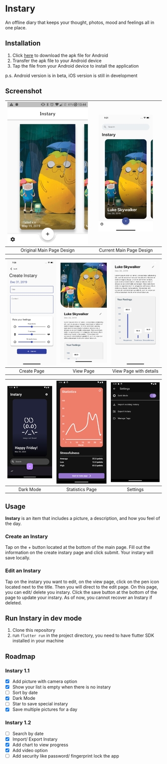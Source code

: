 # Instary

An offline diary that keeps your thought, photos, mood and feelings all in one place.

## Installation

1. Click [here](https://drive.google.com/file/d/1pnfgE3v1rQKw8PjADrteneif2ihdbHCq/view) to download the apk file for Android
2. Transfer the apk file to your Android device
3. Tap the file from your Android device to install the application

p.s. Android version is in beta, iOS version is still in development

## Screenshot
|<img src="Screenshots/OriginalMainPage.png"/>|<img src="Screenshots/MainPage.png" width="80%"/>|
| :---: | :---: |
| Original Main Page Design | Current Main Page Design |

|<img src="Screenshots/CreatePage.png" />|<img src="Screenshots/ViewPage.png" />|<img src="Screenshots/ViewPage2.png" />|
| :---: | :---: | :---: |
| Create Page | View Page | View Page with details |

|<img src="Screenshots/DarkMode.png" />|<img src="Screenshots/StatsPage.png" />|<img src="Screenshots/SettingsPage.png" />|
| :---: | :---: | :---: |
| Dark Mode | Statistics Page | Settings |

## Usage
**Instary** is an item that includes a picture, a description, and how you feel of the day.

### Create an Instary
Tap on the + button located at the bottom of the main page. Fill out the information on the create instary page and click submit. Your instary will save locally.

### Edit an Instary
Tap on the instary you want to edit, on the view page, click on the pen icon located next to the title. Then you will direct to the edit page. On this page, you can edit/ delete you instary. Click the save button at the bottom of the page to update your instary. As of now, you cannot recover an Instary if deleted.

## Run Instary in dev mode
1. Clone this repository
2. run `flutter run` in the project directory, you need to have flutter SDK installed in your machine

## Roadmap
### Instary 1.1

- [x] Add picture with camera option
- [x] Show your list is empty when there is no instary
- [ ] Sort by date
- [x] Dark Mode
- [ ] Star to save special instary
- [x] Save multiple pictures for a day

### Instary 1.2
- [ ] Search by date
- [x] Import/ Export Instary
- [x] Add chart to view progress
- [x] Add video option
- [ ] Add security like password/ fingerprint lock the app
